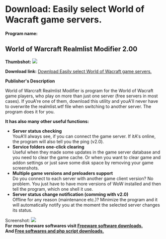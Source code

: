 # Download: Easily select World of Wacraft game servers.

**Program name:**

## World of Warcraft Realmlist Modifier 2.00

  
**Thumbshot:** ![](http://www.freewarefiles.com/screenshot/wowrlmodify_md.gif)   
  
**Download link:** [Download Easily select World of Wacraft game servers.](http://freesoftwares.boysofts.com/World-Of-Warcraft-Realmlist-Modifier_program_38469.html)  
  


**Publisher's Description**  
  


World of Warcraft Realmlist Modifier is program for the World of Wacraft game players, who play on more than just one server (free servers in most cases). If youA're one of them, download this utility and youA'll never have to overwrite the realmlist.wtf file when switching to another server. The program does it for you. 

**It has also many other useful functions:**

  * **Server status checking**  
YouA'll always see, if you can connect the game server. If itA's online, the program will also tell you the ping (v2.0). 
  * **Service folders one-click clearing**  
Useful when they made some updates in the game server database and you need to clear the game cache. Or when you want to clear game and addon settings or just save some disk space by removing your game screenshots. 
  * **Multiple game versions and preloaders support**  
Do you connect to each server with another game client version? No problem. You just have to have more versions of WoW installed and then tell the program, which one shell it use. 
  * **Server status change notification (comming with v2.0)**  
Offline for any reason (maintenance etc.)? Minimize the program and it will automatically notify you at the moment the selected server changes its status. 

  
  
Screenshot: ![](http://www.freewarefiles.com/screenshot/wowrlmodify.gif)   
**For more freeware softwares visit [Freeware software downloads.](http://freesoftwares.boysofts.com/)**   
**And [Free softwares and php script downloads.](http://www.boysofts.com/)**
